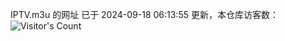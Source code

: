IPTV.m3u 的网址 已于 2024-09-18 06:13:55 更新，本仓库访客数：![Visitor's Count](https://profile-counter.glitch.me/hero1898_tv/count.svg)

